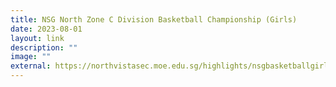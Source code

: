 ```yaml
---
title: NSG North Zone C Division Basketball Championship (Girls)
date: 2023-08-01
layout: link
description: ""
image: ""
external: https://northvistasec.moe.edu.sg/highlights/nsgbasketballgirls/
---
```

